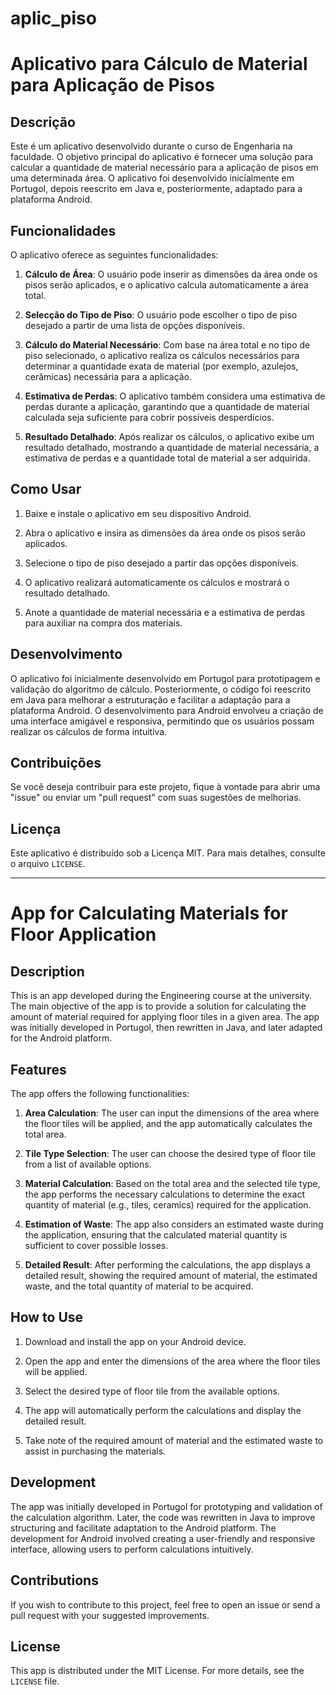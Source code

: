 # aplic_piso

# Aplicativo para Cálculo de Material para Aplicação de Pisos

## Descrição

Este é um aplicativo desenvolvido durante o curso de Engenharia na faculdade. O objetivo principal do aplicativo é fornecer uma solução para calcular a quantidade de material necessário para a aplicação de pisos em uma determinada área. O aplicativo foi desenvolvido inicialmente em Portugol, depois reescrito em Java e, posteriormente, adaptado para a plataforma Android.

## Funcionalidades

O aplicativo oferece as seguintes funcionalidades:

1. **Cálculo de Área**: O usuário pode inserir as dimensões da área onde os pisos serão aplicados, e o aplicativo calcula automaticamente a área total.

2. **Selecção do Tipo de Piso**: O usuário pode escolher o tipo de piso desejado a partir de uma lista de opções disponíveis.

3. **Cálculo do Material Necessário**: Com base na área total e no tipo de piso selecionado, o aplicativo realiza os cálculos necessários para determinar a quantidade exata de material (por exemplo, azulejos, cerâmicas) necessária para a aplicação.

4. **Estimativa de Perdas**: O aplicativo também considera uma estimativa de perdas durante a aplicação, garantindo que a quantidade de material calculada seja suficiente para cobrir possíveis desperdícios.

5. **Resultado Detalhado**: Após realizar os cálculos, o aplicativo exibe um resultado detalhado, mostrando a quantidade de material necessária, a estimativa de perdas e a quantidade total de material a ser adquirida.

## Como Usar

1. Baixe e instale o aplicativo em seu dispositivo Android.

2. Abra o aplicativo e insira as dimensões da área onde os pisos serão aplicados.

3. Selecione o tipo de piso desejado a partir das opções disponíveis.

4. O aplicativo realizará automaticamente os cálculos e mostrará o resultado detalhado.

5. Anote a quantidade de material necessária e a estimativa de perdas para auxiliar na compra dos materiais.

## Desenvolvimento

O aplicativo foi inicialmente desenvolvido em Portugol para prototipagem e validação do algoritmo de cálculo. Posteriormente, o código foi reescrito em Java para melhorar a estruturação e facilitar a adaptação para a plataforma Android. O desenvolvimento para Android envolveu a criação de uma interface amigável e responsiva, permitindo que os usuários possam realizar os cálculos de forma intuitiva.

## Contribuições

Se você deseja contribuir para este projeto, fique à vontade para abrir uma "issue" ou enviar um "pull request" com suas sugestões de melhorias.

## Licença

Este aplicativo é distribuído sob a Licença MIT. Para mais detalhes, consulte o arquivo `LICENSE`.

---

# App for Calculating Materials for Floor Application

## Description

This is an app developed during the Engineering course at the university. The main objective of the app is to provide a solution for calculating the amount of material required for applying floor tiles in a given area. The app was initially developed in Portugol, then rewritten in Java, and later adapted for the Android platform.

## Features

The app offers the following functionalities:

1. **Area Calculation**: The user can input the dimensions of the area where the floor tiles will be applied, and the app automatically calculates the total area.

2. **Tile Type Selection**: The user can choose the desired type of floor tile from a list of available options.

3. **Material Calculation**: Based on the total area and the selected tile type, the app performs the necessary calculations to determine the exact quantity of material (e.g., tiles, ceramics) required for the application.

4. **Estimation of Waste**: The app also considers an estimated waste during the application, ensuring that the calculated material quantity is sufficient to cover possible losses.

5. **Detailed Result**: After performing the calculations, the app displays a detailed result, showing the required amount of material, the estimated waste, and the total quantity of material to be acquired.

## How to Use

1. Download and install the app on your Android device.

2. Open the app and enter the dimensions of the area where the floor tiles will be applied.

3. Select the desired type of floor tile from the available options.

4. The app will automatically perform the calculations and display the detailed result.

5. Take note of the required amount of material and the estimated waste to assist in purchasing the materials.

## Development

The app was initially developed in Portugol for prototyping and validation of the calculation algorithm. Later, the code was rewritten in Java to improve structuring and facilitate adaptation to the Android platform. The development for Android involved creating a user-friendly and responsive interface, allowing users to perform calculations intuitively.

## Contributions

If you wish to contribute to this project, feel free to open an issue or send a pull request with your suggested improvements.

## License

This app is distributed under the MIT License. For more details, see the `LICENSE` file.
